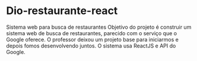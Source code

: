 # Dio-restaurante-react
Sistema web para busca de restaurantes
Objetivo do projeto é construir um sistema web de busca de restaurantes, parecido com o serviço que o Google oferece. 
O professor deixou um projeto base para iniciarmos e depois fomos desenvolvendo juntos.
O sistema usa ReactJS e API do Google.
